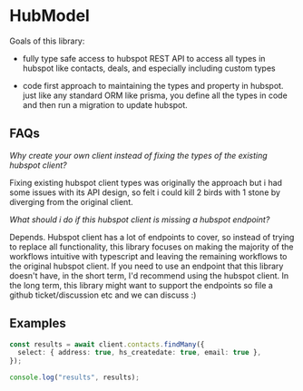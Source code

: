 # HubModel

Goals of this library:

- fully type safe access to hubspot REST API to access all types in hubspot like
  contacts, deals, and especially including custom types

- code first approach to maintaining the types and property in hubspot. just
  like any standard ORM like prisma, you define all the types in code and then
  run a migration to update hubspot.

## FAQs

_Why create your own client instead of fixing the types of the existing hubspot
client?_

Fixing existing hubspot client types was originally the approach but i had some
issues with its API design, so felt i could kill 2 birds with 1 stone by
diverging from the original client.

_What should i do if this hubspot client is missing a hubspot endpoint?_

Depends. Hubspot client has a lot of endpoints to cover, so instead of trying to
replace all functionality, this library focuses on making the majority of the
workflows intuitive with typescript and leaving the remaining workflows to the
original hubspot client. If you need to use an endpoint that this library
doesn't have, in the short term, I'd recommend using the hubspot client. In the
long term, this library might want to support the endpoints so file a github
ticket/discussion etc and we can discuss :)

## Examples

```typescript
const results = await client.contacts.findMany({
  select: { address: true, hs_createdate: true, email: true },
});

console.log("results", results);

```
